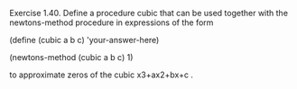 Exercise 1.40. Define a procedure cubic that can be used together with the newtons-method procedure in expressions of the form

(define (cubic a b c)
  'your-answer-here)

(newtons-method (cubic a b c) 1)

to approximate zeros of the cubic x3+ax2+bx+c .
